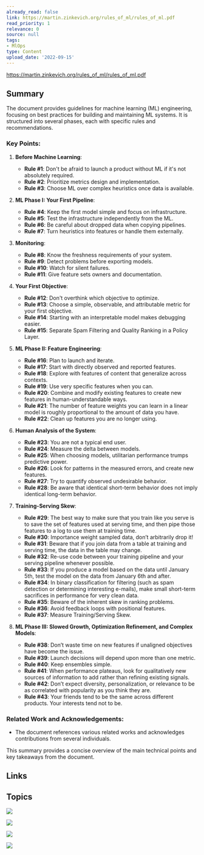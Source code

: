 ```yaml
---
already_read: false
link: https://martin.zinkevich.org/rules_of_ml/rules_of_ml.pdf
read_priority: 1
relevance: 0
source: null
tags:
- MlOps
type: Content
upload_date: '2022-09-15'
---
```


https://martin.zinkevich.org/rules_of_ml/rules_of_ml.pdf
## Summary

The document provides guidelines for machine learning (ML) engineering, focusing on best practices for building and maintaining ML systems. It is structured into several phases, each with specific rules and recommendations.

### Key Points:

1. **Before Machine Learning**:
   - **Rule #1**: Don't be afraid to launch a product without ML if it's not absolutely required.
   - **Rule #2**: Prioritize metrics design and implementation.
   - **Rule #3**: Choose ML over complex heuristics once data is available.

2. **ML Phase I: Your First Pipeline**:
   - **Rule #4**: Keep the first model simple and focus on infrastructure.
   - **Rule #5**: Test the infrastructure independently from the ML.
   - **Rule #6**: Be careful about dropped data when copying pipelines.
   - **Rule #7**: Turn heuristics into features or handle them externally.

3. **Monitoring**:
   - **Rule #8**: Know the freshness requirements of your system.
   - **Rule #9**: Detect problems before exporting models.
   - **Rule #10**: Watch for silent failures.
   - **Rule #11**: Give feature sets owners and documentation.

4. **Your First Objective**:
   - **Rule #12**: Don't overthink which objective to optimize.
   - **Rule #13**: Choose a simple, observable, and attributable metric for your first objective.
   - **Rule #14**: Starting with an interpretable model makes debugging easier.
   - **Rule #15**: Separate Spam Filtering and Quality Ranking in a Policy Layer.

5. **ML Phase II: Feature Engineering**:
   - **Rule #16**: Plan to launch and iterate.
   - **Rule #17**: Start with directly observed and reported features.
   - **Rule #18**: Explore with features of content that generalize across contexts.
   - **Rule #19**: Use very specific features when you can.
   - **Rule #20**: Combine and modify existing features to create new features in human-understandable ways.
   - **Rule #21**: The number of feature weights you can learn in a linear model is roughly proportional to the amount of data you have.
   - **Rule #22**: Clean up features you are no longer using.

6. **Human Analysis of the System**:
   - **Rule #23**: You are not a typical end user.
   - **Rule #24**: Measure the delta between models.
   - **Rule #25**: When choosing models, utilitarian performance trumps predictive power.
   - **Rule #26**: Look for patterns in the measured errors, and create new features.
   - **Rule #27**: Try to quantify observed undesirable behavior.
   - **Rule #28**: Be aware that identical short-term behavior does not imply identical long-term behavior.

7. **Training-Serving Skew**:
   - **Rule #29**: The best way to make sure that you train like you serve is to save the set of features used at serving time, and then pipe those features to a log to use them at training time.
   - **Rule #30**: Importance weight sampled data, don’t arbitrarily drop it!
   - **Rule #31**: Beware that if you join data from a table at training and serving time, the data in the table may change.
   - **Rule #32**: Re-use code between your training pipeline and your serving pipeline whenever possible.
   - **Rule #33**: If you produce a model based on the data until January 5th, test the model on the data from January 6th and after.
   - **Rule #34**: In binary classification for filtering (such as spam detection or determining interesting e-mails), make small short-term sacrifices in performance for very clean data.
   - **Rule #35**: Beware of the inherent skew in ranking problems.
   - **Rule #36**: Avoid feedback loops with positional features.
   - **Rule #37**: Measure Training/Serving Skew.

8. **ML Phase III: Slowed Growth, Optimization Refinement, and Complex Models**:
   - **Rule #38**: Don’t waste time on new features if unaligned objectives have become the issue.
   - **Rule #39**: Launch decisions will depend upon more than one metric.
   - **Rule #40**: Keep ensembles simple.
   - **Rule #41**: When performance plateaus, look for qualitatively new sources of information to add rather than refining existing signals.
   - **Rule #42**: Don’t expect diversity, personalization, or relevance to be as correlated with popularity as you think they are.
   - **Rule #43**: Your friends tend to be the same across different products. Your interests tend not to be.

### Related Work and Acknowledgements:
- The document references various related works and acknowledges contributions from several individuals.

This summary provides a concise overview of the main technical points and key takeaways from the document.
## Links


## Topics

![](topics/Concept/Rules%20of%20Machine%20Learning)

![](topics/Concept/Training%20Serving%20Skew)

![](topics/Concept/Ensemble%20Models)

![](topics/Concept/Feature%20Engineering)